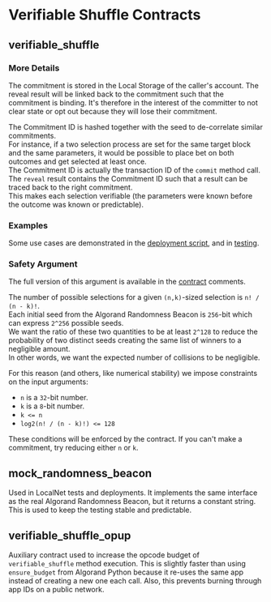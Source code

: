 # Verifiable Shuffle Contracts

## verifiable_shuffle
### More Details
The commitment is stored in the Local Storage of the caller's account.
The reveal result will be linked back to the commitment such that the commitment is binding.
It's therefore in the interest of the committer to not clear state or opt out because they will lose their commitment.

The Commitment ID is hashed together with the seed to de-correlate similar commitments.  
For instance, if a two selection process are set for the same target block and the same parameters,
it would be possible to place bet on both outcomes and get selected at least once.  
The Commitment ID is actually the transaction ID of the `commit` method call.  
The `reveal` result contains the Commitment ID such that a result can be traced back to the right commitment.  
This makes each selection verifiable (the parameters were known before the outcome was known or predictable).

### Examples
Some use cases are demonstrated in the
[deployment script](./smart_contracts/verifiable_shuffle/deploy_config.py),
and in [testing](./tests/verifiable_shuffle_client_test.py).

### Safety Argument
The full version of this argument is available in the
[contract](./smart_contracts/verifiable_shuffle/contract.py) comments.

The number of possible selections for a given `(n,k)`-sized selection is `n! / (n - k)!`.  
Each initial seed from the Algorand Randomness Beacon is `256`-bit which can express `2^256` possible seeds.  
We want the ratio of these two quantities to be at least `2^128` to reduce the probability of two distinct seeds
creating the same list of winners to a negligible amount.  
In other words, we want the expected number of collisions to be negligible.

For this reason (and others, like numerical stability) we impose constraints on the input arguments:
- `n` is a `32`-bit number.
- `k` is a `8`-bit number.
- `k <= n`
- `log2(n! / (n - k)!) <= 128`

These conditions will be enforced by the contract. If you can't make a commitment, try reducing either `n` or `k`.

## mock_randomness_beacon
Used in LocalNet tests and deployments.
It implements the same interface as the real Algorand Randomness Beacon, but it returns a constant string.
This is used to keep the testing stable and predictable.

## verifiable_shuffle_opup
Auxiliary contract used to increase the opcode budget of `verifiable_shuffle` method execution.
This is slightly faster than using `ensure_budget` from Algorand Python because it re-uses the same app
instead of creating a new one each call.
Also, this prevents burning through app IDs on a public network.
